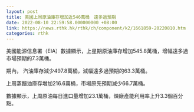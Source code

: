```yaml
---
layout: post
title: 美國上周原油庫存增加近546萬桶　遠多過預期
date: 2022-08-10 22:59:58.000000000 +08:00
link: https://news.rthk.hk/rthk/ch/component/k2/1661859-20220810.htm
categories: rthk
---
```


美國能源信息署（EIA）數據顯示，上星期原油庫存增加545.8萬桶，增幅遠多過市場預期的7.3萬桶。

期內， 汽油庫存減少497.8萬桶，減幅遠多過預期的63.3萬桶。

上周蒸餾油庫存增加216.6萬桶，市場原先預期減少66.7萬桶。

數據顯示，上周原油每日進口量增加23.1萬桶，煉廠產能利用率上升3.3個百分點。
